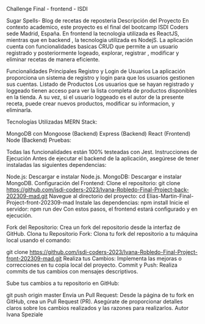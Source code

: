 Challenge Final - frontend - ISDI

Sugar Spells- Blog de recetas de reposteria
Descripción del Proyecto
En contexto academico, este proyecto es el final del bootcamp ISDI Coders sede Madrid, España. En frontend la tecnologia utilizada es ReactJS, mientras que en backend , la tecnologia utilizada es NodejS. La aplicación cuenta con funcionalidades basicas CRUD que permite a un usuario registrado y posteriormente logeado, explorar, registrar , modificar y eliminar recetas de manera eficiente.

Funcionalidades Principales
Registro y Login de Usuarios
La aplicación proporciona un sistema de registro y login para que los usuarios gestionen sus cuentas.
Listado de Productos
Los usuarios que se hayan registrado y loggeado tienen acceso para ver la lista completa de productos disponibles en la tienda. A su vez, si el usuario loggeado es el autor de la presente receta, puede crear nuevos productos, modificar su informacion, y eliminarla.

Tecnologías Utilizadas
MERN Stack:

MongoDB con Mongoose (Backend)
Express (Backend)
React (Frontend)
Node (Backend)
Pruebas:

Todas las funcionalidades están 100% testeadas con Jest.
Instrucciones de Ejecución
Antes de ejecutar el backend de la aplicación, asegúrese de tener instaladas las siguientes dependencias:

Node.js: Descargar e instalar Node.js.
MongoDB: Descargar e instalar MongoDB.
Configuración del Frontend:
Clone el repositorio:
git clone https://github.com/isdi-coders-2023/Ivana-Robledo-Final-Project-back-202309-mad.git
Navegue al directorio del proyecto:
cd Elias-Martin-Final-Project-front-202309-mad
Instale las dependencias:
npm install
Inicie el servidor:
npm run dev
Con estos pasos, el frontend estará configurado y en ejecución.

Fork del Repositorio:
Crea un fork del repositorio desde la interfaz de GitHub.
Clona tu Repositorio Fork:
Clona tu fork del repositorio a tu máquina local usando el comando:

git clone https://github.com/isdi-coders-2023/Ivana-Robledo-Final-Project-front-202309-mad.git
Realiza tus Cambios:
Implementa las mejoras o correcciones en tu copia local del proyecto.
Commit y Push:
Realiza commits de tus cambios con mensajes descriptivos.

Sube tus cambios a tu repositorio en GitHub:

git push origin master
Envía un Pull Request:
Desde la página de tu fork en GitHub, crea un Pull Request (PR).
Asegúrate de proporcionar detalles claros sobre los cambios realizados y las razones para realizarlos.
Autor
Ivana Speziale
